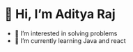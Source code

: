 # 👋 Hi, I’m Aditya Raj 
- 👀 I’m interested in solving problems 
- 🌱 I’m currently learning Java and react


